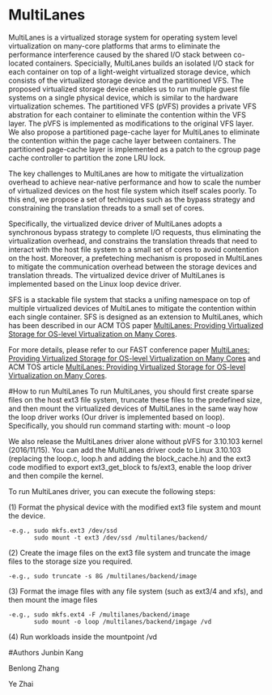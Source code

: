 # MultiLanes
MultiLanes is a virtualized storage system for operating system level virtualization on many-core platforms that arms to eliminate the performance interference caused by the shared I/O stack between co-located containers.
Specicially, MultiLanes builds an isolated I/O stack for each container on top of a light-weight virtualized storage device, which consists of the virtualized storage device and the partitioned VFS. 
The proposed virtualized storage device enables us to run multiple guest file systems on a single physical device, which is similar to the hardware virtualization schemes.
The partitioned VFS (pVFS) provides a private VFS abstration for each container to eliminate the contention within the VFS layer.
The pVFS is implemented as modifications to the original VFS layer.
We also propose a partitioned page-cache layer for MultiLanes to eliminate the contention within the page cache layer between containers.
The partitioned page-cache layer is implemented as a patch to the cgroup page cache controller to partition the zone LRU lock.

The key challenges to MultiLanes are how to mitigate the virtualization overhead to achieve near-native performance and how to scale the number of virtualized devices on the host file system which itself scales poorly.
To this end, we propose a set of techniques such as the bypass strategy and constraining the translation threads to a small set of cores.

Specifically, the virtualized device driver of MultiLanes adopts a synchronous bypass strategy to complete I/O requests, thus eliminating the virtualization overhead, and constrains the translation threads that need to interact with the host file system to a small set of cores to avoid contention on the host.
Moreover, a prefeteching mechanism is proposed in MultiLanes to mitigate the communication overhead between the storage devices and translation threads.
The virtualized device driver of MultiLanes is implemented based on the Linux loop device driver.

SFS is a stackable file system that stacks a unifing namespace on top of multiple virtualized devices of MultiLanes to mitigate the contention within each single container.
SFS is designed as an extension to MultiLanes, which has been described in our ACM TOS paper [MultiLanes: Providing Virtualized Storage
for OS-level Virtualization on Many Cores](http://dl.acm.org/citation.cfm?id=2801155&dl=ACM).

For more details, please refer to our FAST conference paper [MultiLanes: Providing Virtualized Storage
for OS-level Virtualization on Many Cores](https://www.usenix.org/system/files/conference/fast14/fast14-paper_kang.pdf)<bf /> and ACM TOS article [MultiLanes: Providing Virtualized Storage
for OS-level Virtualization on Many Cores](http://dl.acm.org/citation.cfm?id=2801155&dl=ACM).

#How to run MultiLanes
To run MultiLanes, you should first create sparse files on the host ext3 file system, truncate these files to the predefined size, and then mount the virtualized devices of MultiLanes in the same way how the loop driver works (Our driver is implemented based on loop).
Specifically, you should run command starting with: mount -o loop 

We also release the MultiLanes driver alone without pVFS for 3.10.103 kernel (2016/11/15).
You can add the MultiLanes driver code to Linux 3.10.103 (replacing the loop.c, loop.h and adding the block_cache.h) and the ext3 code modified to export ext3_get_block to fs/ext3, enable the loop driver and then compile the kernel.

To run MultiLanes driver, you can execute the following steps:

(1) Format the physical device with the modified ext3 file system and mount the device.

    -e.g., sudo mkfs.ext3 /dev/ssd
           sudo mount -t ext3 /dev/ssd /multilanes/backend/
    
(2) Create the image files on the ext3 file system and truncate the image files to the storage size you required.

    -e.g., sudo truncate -s 8G /multilanes/backend/image
    
(3) Format the image files with any file system (such as ext3/4 and xfs), and then mount the image files

    -e.g., sudo mkfs.ext4 -F /multilanes/backend/image
           sudo mount -o loop /multilanes/backend/imgage /vd

(4) Run workloads inside the mountpoint /vd


#Authors
Junbin Kang

Benlong Zhang

Ye Zhai
